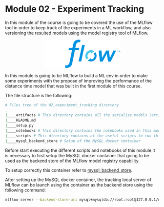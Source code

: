 # Module 02 - Experiment Tracking
In this module of the course is going to be covered the use of the MLflow tool in order to keep track of the experiments in a ML workflow, and also versioning the resulted models using the model registry tool of MLflow.

<p align="center">
  <img src="../assets/imgs/mlflow_logo.png" width=50%/>
</p>

In this module is going to be MLflow to build a ML env in order to make some experiments with the propose of improving the performance of the distance time model that was built in the first module of this course.

The file structure is the following:

```bash 
# Files tree of the 02_experiment_tracking directory
.
|____artifacts # This directory contains all the serialize models (artifacts)
|____README.md
|____setup.py
|____notebooks # This directory contains the notebooks used in this module
|____scripts # This directory contains of the useful scripts to run this project 
|____mysql_backend_store # Setup of the MySQL docker container 
```


Before start executing the different scripts and notebooks of this module it is necessary to first setup the MySQL docker container that going to be used as the backend store of the MLflow model registry capability.

To setup correctly this container refer to [mysql_backend_store](mysql_backend_store/README.md).

After setting up the MySQL docker container, the tracking local server of MLflow can be launch using the container as the backend store using the following command:

```bash 
mlflow server --backend-store-uri mysql+mysqldb://root:root@127.0.0.1/mlflow_entities_db --default-artifact-root <artifacts_root_dir>
```
